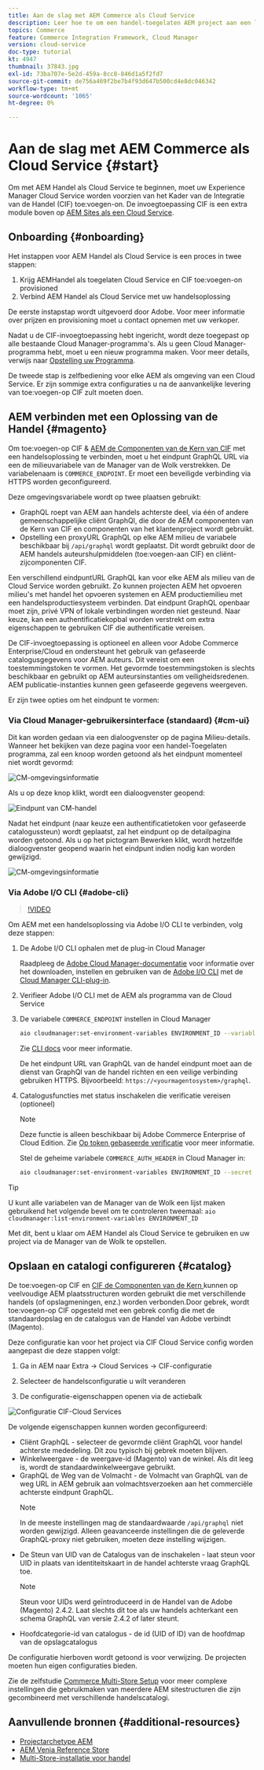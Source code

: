```yaml
---
title: Aan de slag met AEM Commerce als Cloud Service
description: Leer hoe te om een handel-toegelaten AEM project aan een lopende AEM als de dienstmilieu van de Wolk op te stellen. Gebruik functies van Adobe Cloud Manager en een CI/CD-pijplijn om de Venia-naslaggids te maken naar een actieve omgeving.
topics: Commerce
feature: Commerce Integration Framework, Cloud Manager
version: cloud-service
doc-type: tutorial
kt: 4947
thumbnail: 37843.jpg
exl-id: 73ba707e-5e2d-459a-8cc8-846d1a5f2fd7
source-git-commit: de756a469f2be7b4f93d647b500cd4e8dc046342
workflow-type: tm+mt
source-wordcount: '1065'
ht-degree: 0%

---
```


# Aan de slag met AEM Commerce als Cloud Service {#start}

Om met AEM Handel als Cloud Service te beginnen, moet uw Experience Manager Cloud Service worden voorzien van het Kader van de Integratie van de Handel (CIF) toe:voegen-on. De invoegtoepassing CIF is een extra module boven op [AEM Sites als een Cloud Service](https://experienceleague.adobe.com/docs/experience-manager-cloud-service/sites/home.html).

## Onboarding {#onboarding}

Het instappen voor AEM Handel als Cloud Service is een proces in twee stappen:

1. Krijg AEMHandel als toegelaten Cloud Service en CIF toe:voegen-on provisioned
2. Verbind AEM Handel als Cloud Service met uw handelsoplossing

De eerste instapstap wordt uitgevoerd door Adobe. Voor meer informatie over prijzen en provisioning moet u contact opnemen met uw verkoper.

Nadat u de CIF-invoegtoepassing hebt ingericht, wordt deze toegepast op alle bestaande Cloud Manager-programma&#39;s. Als u geen Cloud Manager-programma hebt, moet u een nieuw programma maken. Voor meer details, verwijs naar [Opstelling uw Programma](https://experienceleague.adobe.com/docs/experience-manager-cloud-manager/using/getting-started/setting-up-program.html).

De tweede stap is zelfbediening voor elke AEM als omgeving van een Cloud Service. Er zijn sommige extra configuraties u na de aanvankelijke levering van toe:voegen-op CIF zult moeten doen.

## AEM verbinden met een Oplossing van de Handel {#magento}

Om toe:voegen-op CIF &amp; [AEM de Componenten van de Kern van CIF](https://github.com/adobe/aem-core-cif-components) met een handelsoplossing te verbinden, moet u het eindpunt GraphQL URL via een de milieuvariabele van de Manager van de Wolk verstrekken. De variabelenaam is `COMMERCE_ENDPOINT`. Er moet een beveiligde verbinding via HTTPS worden geconfigureerd.

Deze omgevingsvariabele wordt op twee plaatsen gebruikt:

- GraphQL roept van AEM aan handels achterste deel, via één of andere gemeenschappelijke cliënt GraphQl, die door de AEM componenten van de Kern van CIF en componenten van het klantenproject wordt gebruikt.
- Opstelling een proxyURL GraphQL op elke AEM milieu de variabele beschikbaar bij `/api/graphql` wordt geplaatst. Dit wordt gebruikt door de AEM handels auteurshulpmiddelen (toe:voegen-aan CIF) en cliënt-zijcomponenten CIF.

Een verschillend eindpuntURL GraphQL kan voor elke AEM als milieu van de Cloud Service worden gebruikt. Zo kunnen projecten AEM het opvoeren milieu&#39;s met handel het opvoeren systemen en AEM productiemilieu met een handelsproductiesysteem verbinden. Dat eindpunt GraphQL openbaar moet zijn, privé VPN of lokale verbindingen worden niet gesteund. Naar keuze, kan een authentificatiekopbal worden verstrekt om extra eigenschappen te gebruiken CIF die authentificatie vereisen.

De CIF-invoegtoepassing is optioneel en alleen voor Adobe Commerce Enterprise/Cloud en ondersteunt het gebruik van gefaseerde catalogusgegevens voor AEM auteurs. Dit vereist om een toestemmingstoken te vormen. Het gevormde toestemmingstoken is slechts beschikbaar en gebruikt op AEM auteursinstanties om veiligheidsredenen. AEM publicatie-instanties kunnen geen gefaseerde gegevens weergeven.

Er zijn twee opties om het eindpunt te vormen:

### Via Cloud Manager-gebruikersinterface (standaard) {#cm-ui}

Dit kan worden gedaan via een dialoogvenster op de pagina Milieu-details. Wanneer het bekijken van deze pagina voor een handel-Toegelaten programma, zal een knoop worden getoond als het eindpunt momenteel niet wordt gevormd:

![CM-omgevingsinformatie](/help/commerce-cloud/assets/commerce-cmui.png)

Als u op deze knop klikt, wordt een dialoogvenster geopend:

![Eindpunt van CM-handel](/help/commerce-cloud/assets/commerce-cm-endpoint.png)

Nadat het eindpunt (naar keuze een authentificatietoken voor gefaseerde catalogussteun) wordt geplaatst, zal het eindpunt op de detailpagina worden getoond. Als u op het pictogram Bewerken klikt, wordt hetzelfde dialoogvenster geopend waarin het eindpunt indien nodig kan worden gewijzigd.

![CM-omgevingsinformatie](/help/commerce-cloud/assets/commerce-cmui-done.png)

### Via Adobe I/O CLI {#adobe-cli}

>[!VIDEO](https://video.tv.adobe.com/v/37843?quality=12&learn=on)

Om AEM met een handelsoplossing via Adobe I/O CLI te verbinden, volg deze stappen:

1. De Adobe I/O CLI ophalen met de plug-in Cloud Manager

   Raadpleeg de [Adobe Cloud Manager-documentatie](https://experienceleague.adobe.com/docs/experience-manager-cloud-manager/using/introduction-to-cloud-manager.html) voor informatie over het downloaden, instellen en gebruiken van de [Adobe I/O CLI](https://github.com/adobe/aio-cli) met de [Cloud Manager CLI-plug-in](https://github.com/adobe/aio-cli-plugin-cloudmanager).

2. Verifieer Adobe I/O CLI met de AEM als programma van de Cloud Service

3. De variabele `COMMERCE_ENDPOINT` instellen in Cloud Manager

   ```bash
   aio cloudmanager:set-environment-variables ENVIRONMENT_ID --variable COMMERCE_ENDPOINT "<Magento GraphQL endpoint URL>"
   ```

   Zie [CLI docs](https://github.com/adobe/aio-cli-plugin-cloudmanager#aio-cloudmanagerset-environment-variables-environmentid) voor meer informatie.

   De het eindpunt URL van GraphQL van de handel eindpunt moet aan de dienst van GraphQl van de handel richten en een veilige verbinding gebruiken HTTPS. Bijvoorbeeld: `https://<yourmagentosystem>/graphql`.

4. Catalogusfuncties met status inschakelen die verificatie vereisen (optioneel)

   >[!NOTE]
   >
   >Deze functie is alleen beschikbaar bij Adobe Commerce Enterprise of Cloud Edition. Zie [Op token gebaseerde verificatie](https://devdocs.magento.com/guides/v2.4/get-started/authentication/gs-authentication-token.html#integration-tokens) voor meer informatie.

   Stel de geheime variabele `COMMERCE_AUTH_HEADER` in Cloud Manager in:

   ```bash
   aio cloudmanager:set-environment-variables ENVIRONMENT_ID --secret COMMERCE_AUTH_HEADER "Authorization: Bearer <Access Token>"
   ```

>[!TIP]
>
>U kunt alle variabelen van de Manager van de Wolk een lijst maken gebruikend het volgende bevel om te controleren tweemaal: `aio cloudmanager:list-environment-variables ENVIRONMENT_ID`

Met dit, bent u klaar om AEM Handel als Cloud Service te gebruiken en uw project via de Manager van de Wolk te opstellen.

## Opslaan en catalogi configureren {#catalog}

De toe:voegen-op CIF en [CIF de Componenten van de Kern ](https://github.com/adobe/aem-core-cif-components) kunnen op veelvoudige AEM plaatsstructuren worden gebruikt die met verschillende handels (of opslagmeningen, enz.) worden verbonden.Door gebrek, wordt toe:voegen-op CIF opgesteld met een gebrek config die met de standaardopslag en de catalogus van de Handel van Adobe verbindt (Magento).

Deze configuratie kan voor het project via CIF Cloud Service config worden aangepast die deze stappen volgt:

1. Ga in AEM naar Extra -> Cloud Services -> CIF-configuratie

2. Selecteer de handelsconfiguratie u wilt veranderen

3. De configuratie-eigenschappen openen via de actiebalk

![Configuratie CIF-Cloud Services](/help/commerce-cloud/assets/cif-cloud-service-config.png)

De volgende eigenschappen kunnen worden geconfigureerd:

- Cliënt GraphQL - selecteer de gevormde cliënt GraphQL voor handel achterste mededeling. Dit zou typisch bij gebrek moeten blijven.
- Winkelweergave - de weergave-id (Magento) van de winkel. Als dit leeg is, wordt de standaardwinkelweergave gebruikt.
- GraphQL de Weg van de Volmacht - de Volmacht van GraphQL van de weg URL in AEM gebruik aan volmachtsverzoeken aan het commerciële achterste eindpunt GraphQL.
   >[!NOTE]
   >
   > In de meeste instellingen mag de standaardwaarde `/api/graphql` niet worden gewijzigd. Alleen geavanceerde instellingen die de geleverde GraphQL-proxy niet gebruiken, moeten deze instelling wijzigen.
- De Steun van UID van de Catalogus van de inschakelen - laat steun voor UID in plaats van identiteitskaart in de handel achterste vraag GraphQL toe.
   >[!NOTE]
   >
   > Steun voor UIDs werd geïntroduceerd in de Handel van de Adobe (Magento) 2.4.2. Laat slechts dit toe als uw handels achterkant een schema GraphQL van versie 2.4.2 of later steunt.
- Hoofdcategorie-id van catalogus - de id (UID of ID) van de hoofdmap van de opslagcatalogus

De configuratie hierboven wordt getoond is voor verwijzing. De projecten moeten hun eigen configuraties bieden.

Zie de zelfstudie [Commerce Multi-Store Setup](configuring/multi-store-setup.md) voor meer complexe instellingen die gebruikmaken van meerdere AEM sitestructuren die zijn gecombineerd met verschillende handelscatalogi.

## Aanvullende bronnen {#additional-resources}

- [Projectarchetype AEM](https://github.com/adobe/aem-project-archetype)
- [AEM Venia Reference Store](https://github.com/adobe/aem-cif-guides-venia)
- [Multi-Store-installatie voor handel](configuring/multi-store-setup.md)
